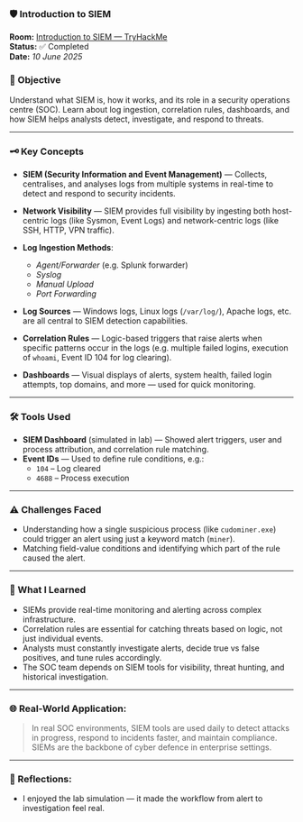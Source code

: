 ### 🛡️ Introduction to SIEM

**Room:** [Introduction to SIEM — TryHackMe](https://tryhackme.com/room/introtosiem)  
**Status:** ✅ Completed  
**Date:** *10 June 2025* 

### 🎯 Objective
Understand what SIEM is, how it works, and its role in a security operations centre (SOC). Learn about log ingestion, correlation rules, dashboards, and how SIEM helps analysts detect, investigate, and respond to threats.

---

### 🗝️ Key Concepts  
- **SIEM (Security Information and Event Management)** — Collects, centralises, and analyses logs from multiple systems in real-time to detect and respond to security incidents.  
- **Network Visibility** — SIEM provides full visibility by ingesting both host-centric logs (like Sysmon, Event Logs) and network-centric logs (like SSH, HTTP, VPN traffic).  
- **Log Ingestion Methods**:  
  - *Agent/Forwarder* (e.g. Splunk forwarder)  
  - *Syslog*  
  - *Manual Upload*  
  - *Port Forwarding*  

- **Log Sources** — Windows logs, Linux logs (`/var/log/`), Apache logs, etc. are all central to SIEM detection capabilities.  
- **Correlation Rules** — Logic-based triggers that raise alerts when specific patterns occur in the logs (e.g. multiple failed logins, execution of `whoami`, Event ID 104 for log clearing).  
- **Dashboards** — Visual displays of alerts, system health, failed login attempts, top domains, and more — used for quick monitoring.

---

### 🛠️ Tools Used
- **SIEM Dashboard** (simulated in lab) — Showed alert triggers, user and process attribution, and correlation rule matching.  
- **Event IDs** — Used to define rule conditions, e.g.:
  - `104` – Log cleared
  - `4688` – Process execution

---

### ⚠️ Challenges Faced
- Understanding how a single suspicious process (like `cudominer.exe`) could trigger an alert using just a keyword match (`miner`).
- Matching field-value conditions and identifying which part of the rule caused the alert.

---

### 🧠 What I Learned
- SIEMs provide real-time monitoring and alerting across complex infrastructure.
- Correlation rules are essential for catching threats based on logic, not just individual events.
- Analysts must constantly investigate alerts, decide true vs false positives, and tune rules accordingly.
- The SOC team depends on SIEM tools for visibility, threat hunting, and historical investigation.

---

### 🌐 Real-World Application:
> In real SOC environments, SIEM tools are used daily to detect attacks in progress, respond to incidents faster, and maintain compliance. SIEMs are the backbone of cyber defence in enterprise settings.

---

### 💭 Reflections:
- I enjoyed the lab simulation — it made the workflow from alert to investigation feel real. 
